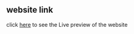 ## website link
click [here](https://dadjokes-pi.vercel.app/) to see the Live preview of the website

